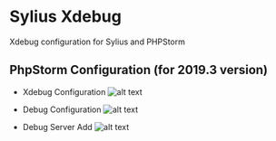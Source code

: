# Sylius Xdebug
Xdebug configuration for Sylius and PHPStorm

## PhpStorm Configuration (for 2019.3 version)

* Xdebug Configuration
![alt text](http://dado.smarthost.pl/github/xdebug/xdebug_debug.png)

* Debug Configuration
![alt text](http://dado.smarthost.pl/github/xdebug/xdebug-config.png)

* Debug Server Add
![alt text](http://dado.smarthost.pl/github/xdebug/xdebug-servers.png)

